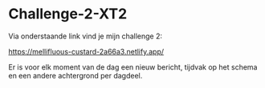 # Challenge-2-XT2

Via onderstaande link vind je mijn challenge 2: 

https://mellifluous-custard-2a66a3.netlify.app/



Er is voor elk moment van de dag een nieuw bericht, tijdvak op het schema en een andere achtergrond per dagdeel. 
